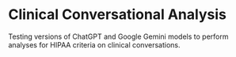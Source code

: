# Clinical Conversational Analysis

Testing versions of ChatGPT and Google Gemini models to perform analyses for HIPAA criteria on clinical conversations. 
